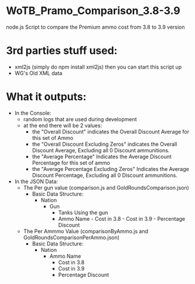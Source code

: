 # WoTB_Pramo_Comparison_3.8-3.9
node.js Script to compare the Premium ammo cost from 3.8 to 3.9 version

# 3rd parties stuff used:
  - xml2js (simply do npm install xml2js) then you can start this script up
  - WG's Old XML data

# What it outputs:
  - In the Console:
      - random logs that are used during development
      - at the end there will be 2 values:
        - the "Overall Discount" indicates the Overall Discount Average for this set of Ammo
        - the "Overall Discount Excluding Zeros" indicates the Overall Discount Average, Excluding all 0 Discount ammunitions.
		- the "Average Percentage" Indicates the Average Discount Percentage for this set of ammo
		- the "Average Percentage Excluding Zeros" Indicates the Average Discount Percentage, Excluding all 0 Discount ammunitions.
  - In the JSON Data:
    - The Per gun value (comparison.js and GoldRoundsComparison.json)
      - Basic Data Structure: 
        - Nation
           - Gun
            	- Tanks Using the gun
            	- Ammo Name
             	 - Cost in 3.8
             	 - Cost in 3.9
             	 - Percentage Discount
    - The Per Ammmo Value (comparisonByAmmo.js and GoldRoundsComparisonPerAmmo.json)
      - Basic Data Structure:
        - Nation
          - Ammo Name
            - Cost in 3.8
            - Cost in 3.9
            - Percentage Discount

